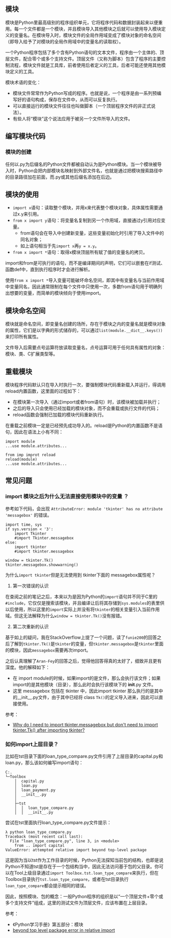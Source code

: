 ## 模块

模块是Python里最高级别的程序组织单元，它将程序代码和数据封装起来以便重用。每一个文件都是一个模块，并且模块导入其他模块之后就可以使用导入模块定义的变量名。在模块导入时，模块文件的全局作用域变成了模块对象的命名空间（即导入给予了对模块的全局作用域中的变量名的读取权）。

一个Python程序包括了多个含有Python语句的文本文件，程序由一个主体的、顶层文件，配合零个或多个支持文件。顶层文件（又称为脚本）包含了程序的主要控制流程，模块文件就是工具库，前者使用后者定义的工具，后者可能还使用其他模块定义的工具。

模块术语的变化：

- 模块文件常常作为Python写成的程序。也就是说，一个程序是由一系列预编写好的语句构成，保存在文件中，从而可以反复执行。
- 可以直接运行的模块文件往往也叫做脚本（一个顶层程序文件的非正式说法）。
- 有些人将“模块”这个说法应用于被另一个文件所导入的文件。


## 编写模块代码

### 模块的创建

任何以.py为后缀名的Python文件都被自动认为是Python模块。当一个模块被导入时，Python会把内部模块名映射到外部文件名，也就是通过把模块搜索路径中的目录路径加在前面，而.py或其他后缀名添加在后边。

## 模块的使用

- `import x`语句：读取整个模块，并用x来代表整个模块对象，具体属性需要通过x.y来引用。
- `from x import y`语句：将变量名复制到另一个作用域，直接通过y引用对应变量。
  - from语句会在导入中创建新变量，这些变量初始化时引用了导入文件中的同名对象；
  - 如上语句相当于先`import x`再`y = x.y`。
- `from x import *`语句：取得x模块顶层所有赋了值的变量名的拷贝。

import和from是可执行的语句，而不是编译期间的声明，它们可以嵌套在if测试、函数def中，直到执行程序时才会进行解析。

使用`from x import *`导入变量可能破坏命名空间，即其中有变量名与当前作用域中变量同名，因此通常限制在每个文件中只使用一次，多数from语句用于明确列出想要的变量，而简单的模块倾向于使用import。

## 模块命名空间

模块就是命名空间，即变量名创建的场所，存在于模块之内的变量名就是模块对象的属性，它们是以字典的形式储存的，可以通过`list(module.__dict__.keys())`来打印所有属性。

文件导入后需要点号运算符放读取变量名，点号运算可用于任何具有属性的对象：模块、类、C扩展类型等。

## 重载模块

模块程序代码默认只在导入时执行一次，要强制模块代码重新载入并运行，得调用reload内置函数，这里面的过程如下：

- 在模块第一次导入（通过import或者from语句）时，该模块被加载并执行；
- 之后的导入只会使用已经加载的模块对象，而不会重载或执行文件的代码；
- reload函数会强制已加载的模块代码重新执行。

在重载之前模块一定是已经预先成功导入的。reload是Python的内置函数不是语句，因此在语法上小有不同：

```
import module
...use module.attributes...

from imp improt reload
reload(module)
...use module.attributes...
```

## 常见问题

### import 模块之后为什么无法直接使用模块中的变量 ？

参考如下代码，会出现 `AttributeError: module 'tkinter' has no attribute 'messagebox'`
的错误。

```
import time, sys
if sys.version < '3':
    import Tkinter
    #import Tkinter.messagebox
else:
    import tkinter
    #import tkinter.messagebox

window = tkinter.Tk()
tkinter.messagebox.showwarning()    
```

为什么`import tkinter`但是无法使用到 tkinter下面的 messagebox属性呢？

1. 第一次错误的认识

在查阅之前的笔记之后，本来以为是因为Python的`import`语句并不同于C里的`#include`，它仅仅是搜索该模块，并且编译让后将其存储到`sys.modules`的表里供以后使用，所以这里的`import`实际上并没有将`tkinter`的相关变量引入当前作用域。但这无法解释为什么`window = tkinter.Tk()`没有报错。

2. 第二次重新的认识

基于如上的疑问，我在StackOverflow上提了一个问题，读了`funie200`的回答之后了解到`tkinter.Tk()`是`tkinter`的变量，但`tkinter.messagebox`是`tkinter`里面的模块，因此`messagebox`需要再次import。

之后认真理解了`Aran-Fey`的回答之后，觉得他回答得真的太好了，细致并且更有深度。他的解释如下：

  - 在 import module的时候，如果import的是文件，那么会执行该文件；如果import的是其他模块（目录），那么此时会执行该模块下的 __init__.py 文件。
  - 这里 messagebox 包括在 tkinter 中，因此import tkinter 那么执行的是其中的__init__.py文件，由于其中已经将 class `Tk()`的定义导入进来，因此可以直接使用。

参考：

- [Why do I need to import tkinter.messagebox but don't need to import tkinter.Tk() after importing tkinter?](https://stackoverflow.com/questions/56268474/why-do-i-need-to-import-tkinter-messagebox-but-dont-need-to-import-tkinter-tk/56268994#56268994)


### 如何import上层目录？

比如在tst目录下面的loan_type_compare.py文件引用了上层目录的capital.py和loan.py，那么该如何编写import语句：

```
C:.
└─Toolbox
    │  capital.py
    │  loan.py
    │  loan_payment.py
    │  __init__.py
    │
    ├─tst
    │  │  loan_type_compare.py
    │  │  __init__.py
```

尝试在tst里面执行loan_type_compare.py文件提示：

```
λ python loan_type_compare.py
Traceback (most recent call last):
  File "loan_type_compare.py", line 3, in <module>
    from .. import capital
ValueError: attempted relative import beyond top-level package
```

这是因为当以tst作为工作目录的时候，Python无法探知当前包的结构，也即是说Python不知道tst是存在于一个包结构当中，因此无法访问基于包的父目录。你可以在Tool上级目录通过`import Toolbox.tst.loan_type_compare`来执行，但在Toolbox目录执行`tst.loan_type_compare`，或者在tst目录执行`loan_type_compare`都会提示相同的错误。

因此，按照模块、包的概念：一般Python程序的组织是以“一个顶层文件+零个或多个支持文件”组成，这里的测试文件为顶层文件，应该布置在上层目录。

参考：

- 《Python学习手册》第五部分：模块
- [beyond top level package error in relative import](https://stackoverflow.com/questions/30669474/beyond-top-level-package-error-in-relative-import)
